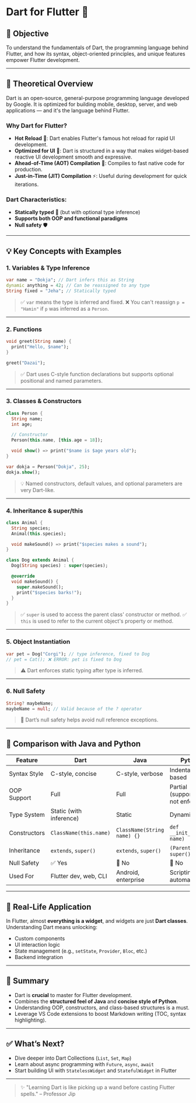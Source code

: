 # Dart for Flutter 🚀

## 📌 Objective
To understand the fundamentals of Dart, the programming language behind Flutter, and how its syntax, object-oriented principles, and unique features empower Flutter development.

---

## 📖 Theoretical Overview

Dart is an open-source, general-purpose programming language developed by Google. It is optimized for building mobile, desktop, server, and web applications — and it's the language behind Flutter.

### Why Dart for Flutter?
- **Hot Reload** 🔁: Dart enables Flutter's famous hot reload for rapid UI development.
- **Optimized for UI** 🎨: Dart is structured in a way that makes widget-based reactive UI development smooth and expressive.
- **Ahead-of-Time (AOT) Compilation** 🧠: Compiles to fast native code for production.
- **Just-in-Time (JIT) Compilation** ⚡: Useful during development for quick iterations.

### Dart Characteristics:
- **Statically typed** 🧾 (but with optional type inference)
- **Supports both OOP and functional paradigms**
- **Null safety** 🛡️

---

## 💡 Key Concepts with Examples

### 1. **Variables & Type Inference**
```dart
var name = "Dokja"; // Dart infers this as String
dynamic anything = 42; // Can be reassigned to any type
String fixed = "Jeha"; // Statically typed
```
> ✅ `var` means the type is inferred and fixed.
> ❌ You can't reassign `p = "Hamin"` if `p` was inferred as a `Person`.

---

### 2. **Functions**
```dart
void greet(String name) {
  print("Hello, $name");
}

greet("Dazai");
```
> ✅ Dart uses C-style function declarations but supports optional positional and named parameters.

---

### 3. **Classes & Constructors**
```dart
class Person {
  String name;
  int age;

  // Constructor
  Person(this.name, [this.age = 18]);

  void show() => print("$name is $age years old");
}

var dokja = Person("Dokja", 25);
dokja.show();
```
> 💡 Named constructors, default values, and optional parameters are very Dart-like.

---

### 4. **Inheritance & super/this**
```dart
class Animal {
  String species;
  Animal(this.species);

  void makeSound() => print("$species makes a sound");
}

class Dog extends Animal {
  Dog(String species) : super(species);

  @override
  void makeSound() {
    super.makeSound();
    print("$species barks!");
  }
}
```
> ✅ `super` is used to access the parent class' constructor or method.
> ✅ `this` is used to refer to the current object's property or method.

---

### 5. **Object Instantiation**
```dart
var pet = Dog("Corgi"); // type inference, fixed to Dog
// pet = Cat(); ❌ ERROR: pet is fixed to Dog
```
> ⚠️ Dart enforces static typing after type is inferred.

---

### 6. **Null Safety**
```dart
String? maybeName;
maybeName = null; // Valid because of the ? operator
```
> 🔐 Dart’s null safety helps avoid null reference exceptions.

---

## 🔁 Comparison with Java and Python

| Feature            | Dart                              | Java                            | Python                         |
|--------------------|-----------------------------------|----------------------------------|-------------------------------|
| Syntax Style       | C-style, concise                  | C-style, verbose                | Indentation-based             |
| OOP Support        | Full                              | Full                            | Partial (supports but not enforced) |
| Type System        | Static (with inference)           | Static                          | Dynamic                        |
| Constructors       | `ClassName(this.name)`            | `ClassName(String name) {}`     | `def __init__(self, name)`     |
| Inheritance        | `extends`, `super()`              | `extends`, `super()`            | `(Parent)` + `super()`        |
| Null Safety        | ✅ Yes                            | 🚫 No                           | 🚫 No                          |
| Used For           | Flutter dev, web, CLI             | Android, enterprise             | Scripting, ML, automation     |

---

## 🧠 Real-Life Application
In Flutter, almost **everything is a widget**, and widgets are just **Dart classes**. Understanding Dart means unlocking:
- Custom components
- UI interaction logic
- State management (e.g., `setState`, `Provider`, `Bloc`, etc.)
- Backend integration

---

## 🧾 Summary
- Dart is **crucial** to master for Flutter development.
- Combines the **structured feel of Java** and **concise style of Python**.
- Understanding OOP, constructors, and class-based structures is a must.
- Leverage VS Code extensions to boost Markdown writing (TOC, syntax highlighting).

---

## ✅ What’s Next?
- Dive deeper into Dart Collections (`List`, `Set`, `Map`)
- Learn about async programming with `Future`, `async`, `await`
- Start building UI with `StatelessWidget` and `StatefulWidget` in Flutter

---

> ✨ "Learning Dart is like picking up a wand before casting Flutter spells." – Professor Jip

